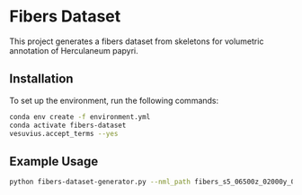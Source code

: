 # Fibers Dataset

This project generates a fibers dataset from skeletons for volumetric annotation of Herculaneum papyri.

## Installation

To set up the environment, run the following commands:

```bash
conda env create -f environment.yml
conda activate fibers-dataset
vesuvius.accept_terms --yes
```

## Example Usage
```bash
python fibers-dataset-generator.py --nml_path fibers_s5_06500z_02000y_04000x_v03.nml --size 500 --output_folder output
```

